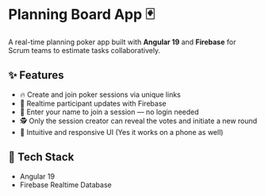 # Planning Board App 🃏

A real-time planning poker app built with **Angular 19** and **Firebase** for Scrum teams to estimate tasks collaboratively.

## ✨ Features

- 🔥 Create and join poker sessions via unique links
- 👥 Realtime participant updates with Firebase
- 🧠 Enter your name to join a session — no login needed
- 🕵️ Only the session creator can reveal the votes and initiate a new round
- 🧼 Intuitive and responsive UI (Yes it works on a phone as well)

## 🚀 Tech Stack

- Angular 19
- Firebase Realtime Database
